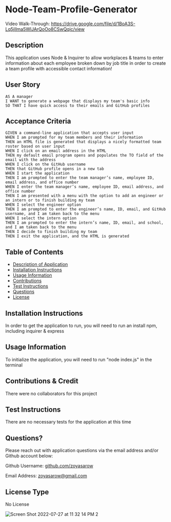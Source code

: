 
# Node-Team-Profile-Generator

Video Walk-Through: https://drive.google.com/file/d/1BoA3S-Lq5jIlma5WlJArQoOo8CSwQqic/view 

## Description 
This application uses Node & Inquirer to allow workplaces & teams to enter information about each employee broken down by job title in order to create a team profile with accessible contact information!

## User Story

```
AS A manager
I WANT to generate a webpage that displays my team's basic info
SO THAT I have quick access to their emails and GitHub profiles
```

## Acceptance Criteria

```
GIVEN a command-line application that accepts user input
WHEN I am prompted for my team members and their information
THEN an HTML file is generated that displays a nicely formatted team roster based on user input
WHEN I click on an email address in the HTML
THEN my default email program opens and populates the TO field of the email with the address
WHEN I click on the GitHub username
THEN that GitHub profile opens in a new tab
WHEN I start the application
THEN I am prompted to enter the team manager’s name, employee ID, email address, and office number
WHEN I enter the team manager’s name, employee ID, email address, and office number
THEN I am presented with a menu with the option to add an engineer or an intern or to finish building my team
WHEN I select the engineer option
THEN I am prompted to enter the engineer’s name, ID, email, and GitHub username, and I am taken back to the menu
WHEN I select the intern option
THEN I am prompted to enter the intern’s name, ID, email, and school, and I am taken back to the menu
THEN I decide to finish building my team
THEN I exit the application, and the HTML is generated
```

## Table of Contents
* [Description of Application](#description)
* [Installation Instructions](#installation-instructions)
* [Usage Information](#usage-information)
* [Contributions](#contributions)
* [Test Instructions](#test-instructions)
* [Questions](#questions)
* [License](#license)
      
## Installation Instructions 
In order to get the application to run, you will need to run an install npm, including inquirer & express
      
## Usage Information 
To initialize the application, you will need to run "node index.js" in the terminal 
        
## Contributions & Credit 
There were no collaborators for this project
      
## Test Instructions
There are no necessary tests for the application at this time
     
## Questions?
Please reach out with application questions via the email address and/or Github account below:

Github Username: [github.com/zoyasarow](https://github.com/zoyasarow)

Email Address: zoyasarow@gmail.com
      
## License Type
No License 

![Screen Shot 2022-07-27 at 11 32 14 PM 2](https://user-images.githubusercontent.com/101853202/181429459-4858346a-f7a7-407e-94ab-abe548678379.png)

